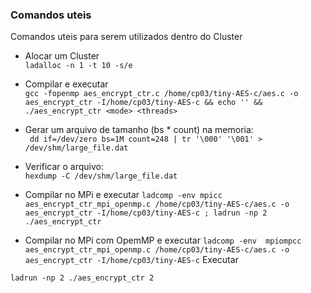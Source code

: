 ### Comandos uteis

Comandos uteis para serem utilizados dentro do Cluster

- Alocar um Cluster <br>
```ladalloc -n 1 -t 10 -s/e```

- Compilar e executar <br>
``` gcc -fopenmp aes_encrypt_ctr.c /home/cp03/tiny-AES-c/aes.c -o aes_encrypt_ctr -I/home/cp03/tiny-AES-c && echo '' && ./aes_encrypt_ctr <mode> <threads> ```

- Gerar um arquivo de tamanho (bs * count) na memoria: <br>
```  dd if=/dev/zero bs=1M count=248 | tr '\000' '\001' > /dev/shm/large_file.dat ```

- Verificar o arquivo: <br>
``` hexdump -C /dev/shm/large_file.dat ```

- Compilar no MPi e executar
```ladcomp -env mpicc aes_encrypt_ctr_mpi_openmp.c /home/cp03/tiny-AES-c/aes.c -o aes_encrypt_ctr -I/home/cp03/tiny-AES-c ; ladrun -np 2 ./aes_encrypt_ctr```

- Compilar no MPi com OpemMP e executar
```ladcomp -env  mpiompcc  aes_encrypt_ctr_mpi_openmp.c /home/cp03/tiny-AES-c/aes.c -o aes_encrypt_ctr -I/home/cp03/tiny-AES-c```
Executar

 ```ladrun -np 2 ./aes_encrypt_ctr 2```
